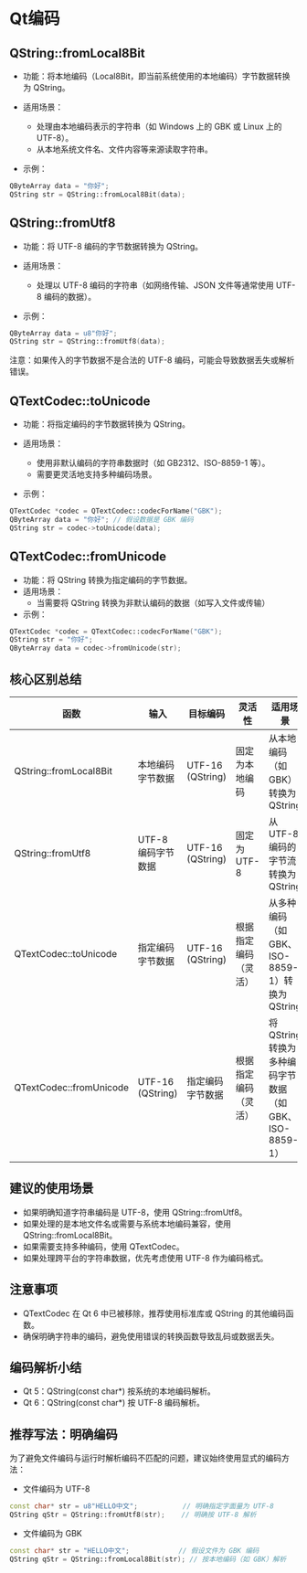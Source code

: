 # Qt编码
##  QString::fromLocal8Bit
- 功能：将本地编码（Local8Bit，即当前系统使用的本地编码）字节数据转换为 QString。

- 适用场景：

  - 处理由本地编码表示的字符串（如 Windows 上的 GBK 或 Linux 上的 UTF-8）。
  - 从本地系统文件名、文件内容等来源读取字符串。
- 示例：
```c++
QByteArray data = "你好";
QString str = QString::fromLocal8Bit(data);
```

## QString::fromUtf8
- 功能：将 UTF-8 编码的字节数据转换为 QString。

- 适用场景：

  - 处理以 UTF-8 编码的字符串（如网络传输、JSON 文件等通常使用 UTF-8 编码的数据）。
- 示例：
```c++
QByteArray data = u8"你好";
QString str = QString::fromUtf8(data);
```
注意：如果传入的字节数据不是合法的 UTF-8 编码，可能会导致数据丢失或解析错误。

## QTextCodec::toUnicode
- 功能：将指定编码的字节数据转换为 QString。

-  适用场景：

   - 使用非默认编码的字符串数据时（如 GB2312、ISO-8859-1 等）。
   - 需要更灵活地支持多种编码场景。
- 示例：
```cpp
QTextCodec *codec = QTextCodec::codecForName("GBK");
QByteArray data = "你好"; // 假设数据是 GBK 编码
QString str = codec->toUnicode(data);
```
## QTextCodec::fromUnicode
- 功能：将 QString 转换为指定编码的字节数据。
- 适用场景：
  - 当需要将 QString 转换为非默认编码的数据（如写入文件或传输）
- 示例：
```c++
QTextCodec *codec = QTextCodec::codecForName("GBK");
QString str = "你好";
QByteArray data = codec->fromUnicode(str);
```
## 核心区别总结
|函数|输入|目标编码|灵活性|适用场景|
|--|--|--|--|--|
|QString::fromLocal8Bit|本地编码字节数据|UTF-16 (QString)|固定为本地编码|从本地编码（如 GBK）转换为 QString|
|QString::fromUtf8|UTF-8 编码字节数据|UTF-16 (QString)|固定为 UTF-8|从 UTF-8 编码的字节流转换为 QString|
|QTextCodec::toUnicode|指定编码字节数据|UTF-16 (QString)|根据指定编码（灵活）|从多种编码（如 GBK、ISO-8859-1）转换为 QString|
|QTextCodec::fromUnicode|UTF-16 (QString)|指定编码字节数据|根据指定编码（灵活）|将 QString 转换为多种编码字节数据（如 GBK、ISO-8859-1）|
## 建议的使用场景
- 如果明确知道字符串编码是 UTF-8，使用 QString::fromUtf8。
- 如果处理的是本地文件名或需要与系统本地编码兼容，使用 QString::fromLocal8Bit。
- 如果需要支持多种编码，使用 QTextCodec。
- 如果处理跨平台的字符串数据，优先考虑使用 UTF-8 作为编码格式。
## 注意事项
- QTextCodec 在 Qt 6 中已被移除，推荐使用标准库或 QString 的其他编码函数。
- 确保明确字符串的编码，避免使用错误的转换函数导致乱码或数据丢失。

## 编码解析小结
- Qt 5：QString(const char*) 按系统的本地编码解析。
- Qt 6：QString(const char*) 按 UTF-8 编码解析。

## 推荐写法：明确编码
为了避免文件编码与运行时解析编码不匹配的问题，建议始终使用显式的编码方法：

- 文件编码为 UTF-8
```cpp
const char* str = u8"HELLO中文";           // 明确指定字面量为 UTF-8
QString qStr = QString::fromUtf8(str);    // 明确按 UTF-8 解析
```
- 文件编码为 GBK
```cpp
const char* str = "HELLO中文";            // 假设文件为 GBK 编码
QString qStr = QString::fromLocal8Bit(str); // 按本地编码（如 GBK）解析
```